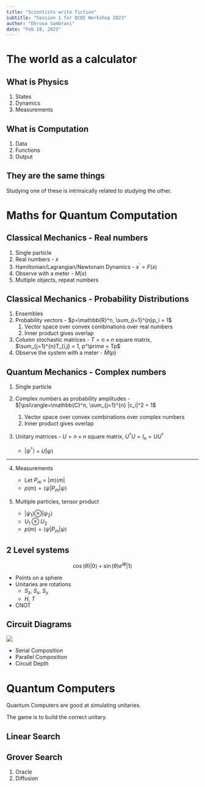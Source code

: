 ```yaml
---
title: "Scientists write fiction"
subtitle: "Session 1 for QCQI Workshop 2023"
author: "Dhruva Sambrani"
date: "Feb 18, 2023"
---
```


# The world as a calculator

## What is Physics

1. States
2. Dynamics
3. Measurements

## What is Computation

1. Data
2. Functions
3. Output

## They are the same things

Studying one of these is intrinsically related to studying the other.

# Maths for Quantum Computation

## Classical Mechanics - Real numbers

1. Single particle
2. Real numbers - $x$
3. Hamiltonian/Lagrangian/Newtonain Dynamics - $x^\prime = F(x)$
4. Observe with a meter - $M(x)$
5. Multiple objects, repeat numbers

## Classical Mechanics - Probability Distributions

1. Ensembles
2. Probability vectors - $p=\mathbb{R}^n, \sum_{i=1}^{n}p_i = 1$
   1. Vector space over convex combinations over real numbers
   2. Inner product gives overlap
3. Column stochastic matrices - $T = n \times n$ square matrix, $\sum_{j=1}^{n}T_{i,j} = 1, p^\prime = Tp$
4. Observe the system with a meter - $\bar{M}(p)$

## Quantum Mechanics - Complex numbers

1. Single particle
2. Complex numbers as probability amplitudes - $|\psi\rangle=\mathbb{C}^n, \sum_{j=1}^{n} |c_i|^2 = 1$

   1. Vector space over convex combinations over complex numbers
   2. Inner product gives overlap

3. Unitary matrices - $U = n \times n$ square matrix, $U^\dagger U = I_n = UU^\dagger$
   - $|\psi^\dagger\rangle$ = $U |\psi\rangle$

---

4. Measurements

   - Let $P_m$ = $|m \rangle\langle m|$
   - $p(m) = \langle \psi | P_m | \psi \rangle$

5. Multiple particles, tensor product
   - $|\psi_1\rangle \otimes |\psi_2\rangle$
   - $U_1 \otimes U_2$
   - $p(m) = \langle \psi | P_m | \psi \rangle$

## 2 Level systems

$$\cos(\theta) |0\rangle + \sin(\theta) e^{i\phi} |1\rangle$$

- Points on a sphere
- Unitaries are rotations
  - $S_z$, $S_x$, $S_y$
  - $H$, $T$
- CNOT

## Circuit Diagrams

![](./02-18-01-41.png)

- Serial Composition
- Parallel Composition
- Circuit Depth

# Quantum Computers

Quantum Computers are good at simulating unitaries.

The game is to build the correct unitary.

## Linear Search

## Grover Search

1. Oracle
2. Diffusion


